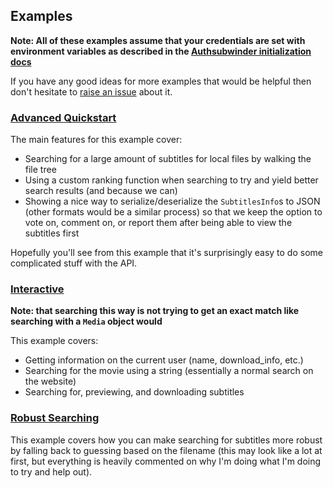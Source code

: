 ## Examples

**Note: All of these examples assume that your credentials are set with environment variables as described in the [Authsubwinder initialization docs](https://github.com/LovecraftianHorror/subwinder/blob/master/docs/Authenticated-Endpoints.md#initialization)**

If you have any good ideas for more examples that would be helpful then don't hesitate to [raise an issue](https://github.com/LovecraftianHorror/subwinder/issues) about it.

### [Advanced Quickstart](advanced_quickstart.py)

The main features for this example cover:

- Searching for a large amount of subtitles for local files by walking the file tree
- Using a custom ranking function when searching to try and yield better search results (and because we can)
- Showing a nice way to serialize/deserialize the `SubtitlesInfo`s to JSON (other formats would be a similar process) so that we keep the option to vote on, comment on, or report them after being able to view the subtitles first

Hopefully you'll see from this example that it's surprisingly easy to do some complicated stuff with the API.

### [Interactive](interactive.py)

**Note: that searching this way is not trying to get an exact match like searching with a `Media` object would**

This example covers:

- Getting information on the current user (name, download_info, etc.)
- Searching for the movie using a string (essentially a normal search on the website)
- Searching for, previewing, and downloading subtitles

### [Robust Searching](robust_search.py)

This example covers how you can make searching for subtitles more robust by falling back to guessing based on the filename (this may look like a lot at first, but everything is heavily commented on why I'm doing what I'm doing to try and help out).
